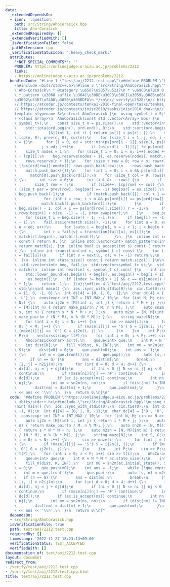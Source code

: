 ```yaml
---
data:
  _extendedDependsOn:
  - icon: ':question:'
    path: src/String/AhoCorasick.hpp
    title: Aho-Corasick
  _extendedRequiredBy: []
  _extendedVerifiedWith: []
  _isVerificationFailed: false
  _pathExtension: cpp
  _verificationStatusIcon: ':heavy_check_mark:'
  attributes:
    '*NOT_SPECIAL_COMMENTS*': ''
    PROBLEM: https://onlinejudge.u-aizu.ac.jp/problems/2212
    links:
    - https://onlinejudge.u-aizu.ac.jp/problems/2212
  bundledCode: "#line 1 \"test/aoj/2212.test.cpp\"\n#define PROBLEM \"https://onlinejudge.u-aizu.ac.jp/problems/2212\"\
    \n#include <bits/stdc++.h>\n#line 3 \"src/String/AhoCorasick.hpp\"\n/**\n * @title\
    \ Aho-Corasick\n * @category \u6587\u5B57\u5217\n * \u69CB\u7BC9 O(\u2211|pattern|)\n\
    \ * pattern \u3068 suffix \u304C\u30DE\u30C3\u30C1\u3059\u308B\u6587\u5B57\u5217\
    \u3092\u53D7\u7406\u3059\u308BDFA\n */\n\n// verify\u7528:\n// https://atcoder.jp/contests/abc268/tasks/abc268_h\n\
    // https://atcoder.jp/contests/tenka1-2016-final-open/tasks/tenka1_2016_final_c\n\
    // https://atcoder.jp/contests/joisc2010/tasks/joisc2010_dna\n\n// BEGIN CUT HERE\n\
    template <typename S>\nstruct AhoCorasick {\n  using symbol_t = S;\n  template\
    \ <class Array>\n  AhoCorasick(const std::vector<Array> &ps) {\n    static_assert(std::is_convertible_v<decltype(ps[0][0]),\
    \ symbol_t>);\n    const size_t n = ps.size();\n    std::vector<int> ord(n), rows;\n\
    \    std::iota(ord.begin(), ord.end(), 0);\n    std::sort(ord.begin(), ord.end(),\n\
    \              [&](int l, int r) { return ps[l] < ps[r]; });\n    std::vector<size_t>\
    \ lcp(n, 0), prev(n, 0), cur(n);\n    for (size_t i = 1, j, ed; i < n; lcp[i++]\
    \ = j)\n      for (j = 0, ed = std::min(ps[ord[i - 1]].size(), ps[ord[i]].size());\n\
    \           j < ed; j++)\n        if (ps[ord[i - 1]][j] != ps[ord[i]][j]) break;\n\
    \    size_t nodes = 1;\n    for (size_t i = 0; i < n; i++) nodes += ps[ord[i]].size()\
    \ - lcp[i];\n    beg.reserve(nodes + 1), es.reserve(nodes), match.reserve(nodes);\n\
    \    rows.reserve(n + 1);\n    for (size_t row = 0; row < n; row++)\n      if\
    \ (!ps[ord[row]].empty()) rows.push_back(row);\n    rows.push_back(-1), beg.push_back(0);\n\
    \    match.push_back({});\n    for (int i = 0; i < n && ps[ord[i]].empty(); i++)\n\
    \      match[0].push_back(ord[i]);\n    for (size_t col = 0; rows[0] != -1; col++)\
    \ {\n      int size = 0;\n      for (int &r : rows) {\n        if (r == -1) break;\n\
    \        size_t row = r;\n        if (size++; lcp[row] <= col) {\n          if\
    \ (size_t par = prev[row]; beg[par] == -1) beg[par] = es.size();\n          es.push_back(ps[ord[row]][col]),\
    \ beg.push_back(-1);\n          if (match.push_back({}); col + 1 == ps[ord[row]].size())\n\
    \            for (int i = row; i < n && ps[ord[i]] == ps[ord[row]]; i++)\n   \
    \           match.back().push_back(ord[i]);\n        }\n        if (cur[row] =\
    \ beg.size() - 1; col + 1 == ps[ord[row]].size()) r = -1;\n      }\n      *std::remove(rows.begin(),\
    \ rows.begin() + size, -1) = -1, prev.swap(cur);\n    }\n    beg.push_back(es.size());\n\
    \    for (size_t i = beg.size() - 1; --i;)\n      if (beg[i] == -1) beg[i] = beg[i\
    \ + 1];\n    fail.assign(match.size(), -1);\n    for (int u = 0, ed = match.size();\
    \ u < ed; u++)\n      for (auto i = beg[u], v = i + 1; i < beg[u + 1]; i++, v++)\
    \ {\n        int r = fail[v] = transition(fail[u], es[i]);\n        match[v].insert(match[v].end(),\
    \ match[r].begin(), match[r].end());\n      }\n  }\n  inline int initial_state()\
    \ const { return 0; }\n  inline std::vector<int> match_patterns(int s) const {\
    \ return match[s]; }\n  inline bool is_accept(int s) const { return !match[s].empty();\
    \ }\n  inline int transition(int u, symbol_t c) const {\n    for (; u >= 0; u\
    \ = fail[u])\n      if (int v = next(u, c); v != -1) return v;\n    return 0;\n\
    \  }\n  inline int state_size() const { return match.size(); }\n\n private:\n\
    \  std::vector<int> beg, fail;\n  std::vector<symbol_t> es;\n  std::vector<std::vector<int>>\
    \ match;\n  inline int next(int s, symbol_t c) const {\n    int index =\n    \
    \    std::lower_bound(es.begin() + beg[s], es.begin() + beg[s + 1], c) -\n   \
    \     es.begin();\n    if (index != beg[s + 1] && c == es[index]) return index\
    \ + 1;\n    return -1;\n  }\n};\n#line 4 \"test/aoj/2212.test.cpp\"\nusing namespace\
    \ std;\n\nint main() {\n  ios::sync_with_stdio(0);\n  cin.tie(0);\n  int di[4]\
    \ = {1, 0, -1, 0};\n  int dj[4] = {0, 1, 0, -1};\n  char dc[4] = {'D', 'R', 'U',\
    \ 'L'};\n  constexpr int INF = INT_MAX / 10;\n  for (int N, M; cin >> N >> M &&\
    \ N;) {\n    auto ij2n = [M](int i, int j) { return i * M + j; };\n    auto n2ij\
    \ = [M](int n) { return make_pair(n / M, n % M); };\n    auto sn2m = [N, M](int\
    \ s, int n) { return s * N * M + n; };\n    auto m2sn = [N, M](int m) { return\
    \ make_pair(m / (N * M), m % (N * M)); };\n    string maze[N];\n    int S, G;\n\
    \    for (int i = 0; i < N; i++) {\n      cin >> maze[i];\n      for (int j =\
    \ 0; j < M; j++) {\n        if (maze[i][j] == 'S') S = ij2n(i, j);\n        if\
    \ (maze[i][j] == 'G') G = ij2n(i, j);\n      }\n    }\n    int P;\n    cin >>\
    \ P;\n    vector<string> t(P);\n    for (int i = 0; i < P; i++) cin >> t[i];\n\
    \    AhoCorasick<char> ac(t);\n    queue<int> que;\n    int K = N * M * ac.state_size();\n\
    \    int dist[K];\n    fill_n(dist, K, INF);\n    int m0 = sn2m(ac.initial_state(),\
    \ S);\n    dist[m0] = 0;\n    que.push(m0);\n    int ans = -1;\n    while (!que.empty())\
    \ {\n      int m = que.front();\n      que.pop();\n      auto [s, n] = m2sn(m);\n\
    \      if (n == G) {\n        ans = dist[m];\n        break;\n      }\n      auto\
    \ [i, j] = n2ij(n);\n      for (int d = 0; d < 4; d++) {\n        int ni = i +\
    \ di[d], nj = j + dj[d];\n        if (ni < 0 || N <= ni || nj < 0 || M <= nj)\
    \ continue;\n        if (maze[ni][nj] == '#') continue;\n        int ns = ac.transition(s,\
    \ dc[d]);\n        if (ac.is_accept(ns)) continue;\n        int nn = ij2n(ni,\
    \ nj);\n        int nm = sn2m(ns, nn);\n        if (dist[nm] != INF) continue;\n\
    \        dist[nm] = dist[m] + 1;\n        que.push(nm);\n      }\n    }\n    cout\
    \ << ans << '\\n';\n  }\n  return 0;\n}\n"
  code: "#define PROBLEM \"https://onlinejudge.u-aizu.ac.jp/problems/2212\"\n#include\
    \ <bits/stdc++.h>\n#include \"src/String/AhoCorasick.hpp\"\nusing namespace std;\n\
    \nint main() {\n  ios::sync_with_stdio(0);\n  cin.tie(0);\n  int di[4] = {1, 0,\
    \ -1, 0};\n  int dj[4] = {0, 1, 0, -1};\n  char dc[4] = {'D', 'R', 'U', 'L'};\n\
    \  constexpr int INF = INT_MAX / 10;\n  for (int N, M; cin >> N >> M && N;) {\n\
    \    auto ij2n = [M](int i, int j) { return i * M + j; };\n    auto n2ij = [M](int\
    \ n) { return make_pair(n / M, n % M); };\n    auto sn2m = [N, M](int s, int n)\
    \ { return s * N * M + n; };\n    auto m2sn = [N, M](int m) { return make_pair(m\
    \ / (N * M), m % (N * M)); };\n    string maze[N];\n    int S, G;\n    for (int\
    \ i = 0; i < N; i++) {\n      cin >> maze[i];\n      for (int j = 0; j < M; j++)\
    \ {\n        if (maze[i][j] == 'S') S = ij2n(i, j);\n        if (maze[i][j] ==\
    \ 'G') G = ij2n(i, j);\n      }\n    }\n    int P;\n    cin >> P;\n    vector<string>\
    \ t(P);\n    for (int i = 0; i < P; i++) cin >> t[i];\n    AhoCorasick<char> ac(t);\n\
    \    queue<int> que;\n    int K = N * M * ac.state_size();\n    int dist[K];\n\
    \    fill_n(dist, K, INF);\n    int m0 = sn2m(ac.initial_state(), S);\n    dist[m0]\
    \ = 0;\n    que.push(m0);\n    int ans = -1;\n    while (!que.empty()) {\n   \
    \   int m = que.front();\n      que.pop();\n      auto [s, n] = m2sn(m);\n   \
    \   if (n == G) {\n        ans = dist[m];\n        break;\n      }\n      auto\
    \ [i, j] = n2ij(n);\n      for (int d = 0; d < 4; d++) {\n        int ni = i +\
    \ di[d], nj = j + dj[d];\n        if (ni < 0 || N <= ni || nj < 0 || M <= nj)\
    \ continue;\n        if (maze[ni][nj] == '#') continue;\n        int ns = ac.transition(s,\
    \ dc[d]);\n        if (ac.is_accept(ns)) continue;\n        int nn = ij2n(ni,\
    \ nj);\n        int nm = sn2m(ns, nn);\n        if (dist[nm] != INF) continue;\n\
    \        dist[nm] = dist[m] + 1;\n        que.push(nm);\n      }\n    }\n    cout\
    \ << ans << '\\n';\n  }\n  return 0;\n}"
  dependsOn:
  - src/String/AhoCorasick.hpp
  isVerificationFile: true
  path: test/aoj/2212.test.cpp
  requiredBy: []
  timestamp: '2022-11-27 18:23:13+09:00'
  verificationStatus: TEST_ACCEPTED
  verifiedWith: []
documentation_of: test/aoj/2212.test.cpp
layout: document
redirect_from:
- /verify/test/aoj/2212.test.cpp
- /verify/test/aoj/2212.test.cpp.html
title: test/aoj/2212.test.cpp
---
```

